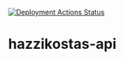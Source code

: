 [![Deployment Actions Status](https://github.com/adrianvillanueva997/hazzikostas-api/workflows/Deployment/badge.svg)](https://github.com/adrianvillanueva997/hazzikostas-api/actions)
# hazzikostas-api

